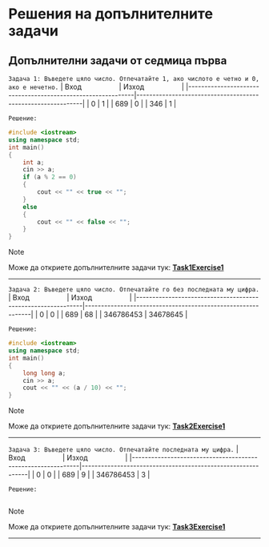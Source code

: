 # Решения на допълнителните задачи

## Допълнителни задачи от седмица първа
`Задача 1: Въведете цяло число. Отпечатайте 1, ако числото е четно и 0, ако е нечетно.`
| Вход&nbsp;&nbsp;&nbsp;&nbsp;&nbsp;&nbsp;&nbsp;&nbsp;&nbsp;&nbsp;&nbsp;&nbsp;&nbsp;&nbsp;&nbsp;&nbsp;&nbsp;&nbsp; | Изход&nbsp;&nbsp;&nbsp;&nbsp;&nbsp;&nbsp;&nbsp;&nbsp;&nbsp;&nbsp;&nbsp;&nbsp;&nbsp;&nbsp;&nbsp;&nbsp;&nbsp;&nbsp; |
|-------------------------------------------------------------|-------------------------------------------------------------|
| 0                                                          | 1                                                           |
| 689                                                          | 0                                                           |
| 346                                                          | 1                                                           |

`Решение:`
```cpp
#include <iostream>
using namespace std;
int main()
{
    int a;
    cin >> a;
	if (a % 2 == 0)
	{
		cout << "" << true << "";
	}
	else
	{
		cout << "" << false << "";
	}
}
```

> [!NOTE]
> Може да откриете допълнителните задачи тук:
>  [**Task1Exercise1**](https://github.com/cathy-09/Introduction-To-Programming/blob/main/Week%201/Tasks/cppFilesExercise1/Task1Exercise1.cpp)

<hr style="border-width: 5px !important;">

`Задача 2: Въведете цяло число. Отпечатайте го без последната му цифра.`
| Вход&nbsp;&nbsp;&nbsp;&nbsp;&nbsp;&nbsp;&nbsp;&nbsp;&nbsp;&nbsp;&nbsp;&nbsp;&nbsp;&nbsp;&nbsp;&nbsp;&nbsp;&nbsp; | Изход&nbsp;&nbsp;&nbsp;&nbsp;&nbsp;&nbsp;&nbsp;&nbsp;&nbsp;&nbsp;&nbsp;&nbsp;&nbsp;&nbsp;&nbsp;&nbsp;&nbsp;&nbsp; |
|-------------------------------------------------------------|-------------------------------------------------------------|
| 0                                                          | 0                                                           |
| 689                                                          | 68                                                           |
| 346786453                                                          | 34678645                                                           |

`Решение:`
```cpp
#include <iostream>
using namespace std;
int main()
{
	long long a;
	cin >> a;
	cout << "" << (a / 10) << "";
}
```

> [!NOTE]
> Може да откриете допълнителните задачи тук:
>  [**Task2Exercise1**](https://github.com/cathy-09/Introduction-To-Programming/blob/main/Week%201/Tasks/cppFilesExercise1/Task2Exercise1.cpp)

<hr style="border-width: 5px !important;">

`Задача 3: Въведете цяло число. Отпечатайте последната му цифра.`
| Вход&nbsp;&nbsp;&nbsp;&nbsp;&nbsp;&nbsp;&nbsp;&nbsp;&nbsp;&nbsp;&nbsp;&nbsp;&nbsp;&nbsp;&nbsp;&nbsp;&nbsp;&nbsp; | Изход&nbsp;&nbsp;&nbsp;&nbsp;&nbsp;&nbsp;&nbsp;&nbsp;&nbsp;&nbsp;&nbsp;&nbsp;&nbsp;&nbsp;&nbsp;&nbsp;&nbsp;&nbsp; |
|-------------------------------------------------------------|-------------------------------------------------------------|
| 0                                                          | 0                                                           |
| 689                                                          | 9                                                           |
| 346786453                                                          | 3                                                           |

`Решение:`
```cpp

```

> [!NOTE]
> Може да откриете допълнителните задачи тук:
>  [**Task3Exercise1**](https://github.com/cathy-09/Introduction-To-Programming/blob/main/Week%201/Tasks/cppFilesExercise1/Task3Exercise1.cpp)

<hr style="border-width: 5px !important;">
